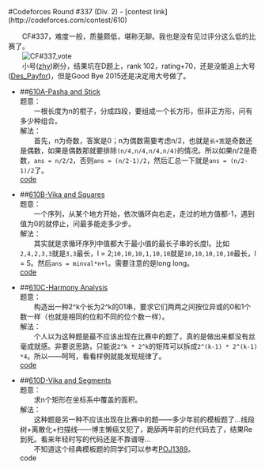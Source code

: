 <section>
#Codeforces Round #337 (Div. 2)
- [contest link](http://codeforces.com/contest/610)  
  

　　CF#337，难度一般，质量颇低，堪称无聊。我也是没有见过评分这么低的比赛了。  
　　![CF#337_vote](../pics/CF#337_vote.jpg)  
　　小号([zhy](http://codeforces.com/profile/zhy))刷分，结果坑在D题上，rank 102，rating+70，还是没能追上大号([Des_Payfor](http://codeforces.com/profile/Des_Payfor))，但是Good Bye 2015还是决定用大号做了。    

- ##[610A-Pasha and Stick](http://codeforces.com/contest/610/problem/A)  
题意：  
　　一根长度为n的棍子，分成四段，要组成一个长方形，但非正方形，问有多少种组合。 　　  
解法：  
　　首先，n为奇数，答案是0；n为偶数需要考虑n/2，也就是`长+宽`是奇数还是偶数，如果是偶数那就要排除`(n/4,n/4,n/4,n/4)`的情况。所以如果n/2是奇数，`ans = n/2/2`，否则`ans = (n/2-1)/2`，然后汇总一下就是`ans = (n/2-1)/2`了。    
  [code](https://github.com/zhyack/Codeforces/blob/master/610_Round%20%23337(Div.%202)/610A.cpp)  

- ##[610B-Vika and Squares](http://codeforces.com/contest/610/problem/B)  
题意：  
　　一个序列，从某个地方开始，依次循环向右走，走过的地方值都-1，遇到值为0的就停止，问最多能走多少步。 　　  
解法：  
　　其实就是求循环序列中值都大于最小值的最长子串的长度l。比如`2,4,2,3,3`就是`3,3`最长，l = 2;`10,10,10,1,10,10`就是`10,10,10,10,10`最长，l = 5。然后`ans = minval*n+l`。需要注意的是long long。　　
  　　
  　　
  　　  
  [code](https://github.com/zhyack/Codeforces/blob/master/610_Round%20%23337(Div.%202)/610B.cpp)  

- ##[610C-Harmony Analysis](http://codeforces.com/contest/610/problem/C)  
题意：  
　　构造出一种2^k个长为2^k的01串，要求它们两两之间按位异或的0和1个数一样（也就是相同的位和不同的位个数一样）。 　　  
解法：  
　　个人以为这种题是最不应该出现在比赛中的题了，真的是做出来都没有丝毫成就感。非要说思路，只能说`2^k * 2^k`的矩阵可以拆成`2^(k-1) * 2^(k-1) *4`。所以——呵呵，看看样例就能发现规律了。　  
  [code](https://github.com/zhyack/Codeforces/blob/master/610_Round%20%23337(Div.%202)/610C.cpp)  

- ##[610D-Vika and Segments](http://codeforces.com/contest/610/problem/D)  
题意：  
　　求n个矩形在坐标系中覆盖的面积。 　　  
解法：  
　　这种题是另一种不应该出现在比赛中的题——多少年前的模板题了...线段树+离散化+扫描线——博主懒癌又犯了，跪舔两年前的烂代码去了，结果Re到死。看来年轻时写的代码还是不靠谱呀...  
　　不知道这个经典模板题的同学们可以参考[POJ1389](http://poj.org/problem?id=1389)。　　  
  code  
